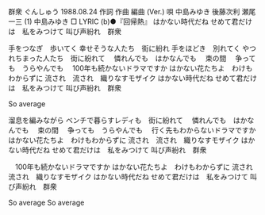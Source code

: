 群衆
ぐんしゅう
1988.08.24
作詞  作曲  編曲 (Ver.)   唄
中島みゆき   後藤次利    瀬尾一三 (1)
中島みゆき
□ LYRIC (b)●『回帰熱』
はかない時代だね
せめて君だけは　私をみつけて
叫び声紛れ　群衆

手をつなぎ　歩いてく
幸せそうな人たち　街に紛れ
手をほどき　別れてく
やつれちまった人たち　街に紛れて
　憐れんでも　はかなんでも
　束の間
　争っても　うらやんでも
　100年も続かないドラマですか
はかない花たちよ　わけもわからずに
流され　流され　織りなすモザイク
はかない時代だね
せめて君だけは　私をみつけて
叫び声紛れ　群衆

So average

溜息を編みながら
ベンチで暮らすレディも　街に紛れて
　憐れんでも　はかなんでも
　束の間
　争っても　うらやんでも
　行く先もわからないドラマですか
はかない花たちよ　わけもわからずに
流され　流され　織りなすモザイク
はかない時代だね
せめて君だけは　私をみつけて
叫び声紛れ　群衆


　100年も続かないドラマですか
はかない花たちよ　わけもわからずに
流され　流され　織りなすモザイク
はかない時代だね
せめて君だけは　私をみつけて
叫び声紛れ　群衆

So average
So average